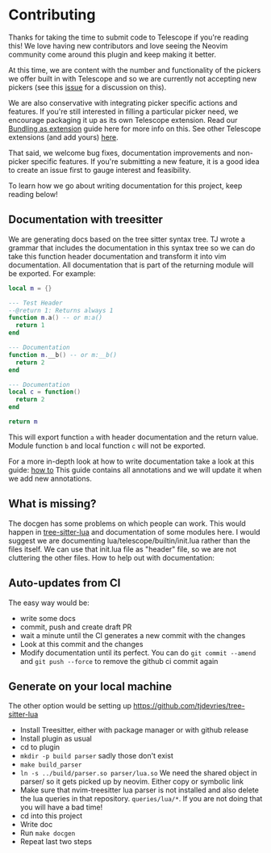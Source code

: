 # Contributing

Thanks for taking the time to submit code to Telescope if you're reading this!
We love having new contributors and love seeing the Neovim community come around this plugin and keep making it better.

At this time, we are content with the number and functionality of the pickers we offer built
in with Telescope and so we are currently not accepting new pickers
(see this [issue](https://github.com/nvim-telescope/telescope.nvim/issues/1228) for a discussion on this).

We are also conservative with integrating picker specific actions and features.
If you're still interested in filling a particular picker need, we encourage packaging it up as its own Telescope extension.
Read our [Bundling as extension](https://github.com/nvim-telescope/telescope.nvim/blob/master/developers.md#bundling-as-extension) guide here for more info on this.
See other Telescope extensions (and add yours) [here](https://github.com/nvim-telescope/telescope.nvim/wiki/Extensions).

That said, we welcome bug fixes, documentation improvements and non-picker specific features.
If you're submitting a new feature, it is a good idea to create an issue first to gauge interest and feasibility.

To learn how we go about writing documentation for this project, keep reading below!

## Documentation with treesitter

We are generating docs based on the tree sitter syntax tree. TJ wrote a grammar that includes the documentation in this syntax tree so we can do take this function header documentation and transform it into vim documentation. All documentation that is part of the returning module will be exported. For example:

```lua
local m = {}

--- Test Header
--@return 1: Returns always 1
function m.a() -- or m:a()
  return 1
end

--- Documentation
function m.__b() -- or m:__b()
  return 2
end

--- Documentation
local c = function()
  return 2
end

return m
```

This will export function `a` with header documentation and the return value. Module function `b` and local function `c` will not be exported.

For a more in-depth look at how to write documentation take a look at this guide: [how to](https://github.com/tjdevries/tree-sitter-lua/blob/master/HOWTO.md)
This guide contains all annotations and we will update it when we add new annotations.

## What is missing?

The docgen has some problems on which people can work. This would happen in [tree-sitter-lua](https://github.com/tjdevries/tree-sitter-lua) and documentation of some modules here.
I would suggest we are documenting lua/telescope/builtin/init.lua rather than the files itself. We can use that init.lua file as "header" file, so we are not cluttering the other files.
How to help out with documentation:

## Auto-updates from CI

The easy way would be:

- write some docs
- commit, push and create draft PR
- wait a minute until the CI generates a new commit with the changes
- Look at this commit and the changes
- Modify documentation until its perfect. You can do `git commit --amend` and `git push --force` to remove the github ci commit again

## Generate on your local machine

The other option would be setting up <https://github.com/tjdevries/tree-sitter-lua>

- Install Treesitter, either with package manager or with github release
- Install plugin as usual
- cd to plugin
- `mkdir -p build parser` sadly those don't exist
- `make build_parser`
- `ln -s ../build/parser.so parser/lua.so` We need the shared object in parser/ so it gets picked up by neovim. Either copy or symbolic link
- Make sure that nvim-treesitter lua parser is not installed and also delete the lua queries in that repository. `queries/lua/*`. If you are not doing that you will have a bad time!
- cd into this project
- Write doc
- Run `make docgen`
- Repeat last two steps
